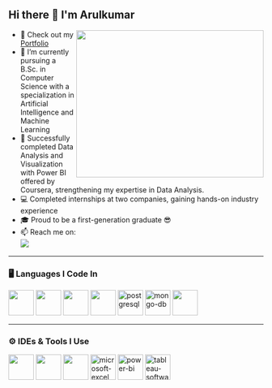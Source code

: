 ## Hi there 👋 I'm Arulkumar  

<img align="right" width="370" height="290" src="https://static.wixstatic.com/media/2be1ce_864567900845418ebfd61e297637464d~mv2.gif">  

- 🔭 Check out my [Portfolio](https://www.arulkumar.online/)  
- 🌱 I’m currently pursuing a B.Sc. in Computer Science with a specialization in Artificial Intelligence and Machine Learning  
- 📜 Successfully completed Data Analysis and Visualization with Power BI offered by Coursera, strengthening my expertise in Data Analysis.  
- 💻 Completed internships at two companies, gaining hands-on industry experience  
- 🎓 Proud to be a first-generation graduate 😎  
- 📫 Reach me on:  
  [<img src="https://img.shields.io/badge/LinkedIn-0077B5?style=for-the-badge&logo=linkedin&logoColor=white" />](www.linkedin.com/in/arulkumar-m56)
---

### 🖥 Languages I Code In  
<p align="left">
  <img height="50" width="50" src="https://img.icons8.com/color/48/000000/python.png"/>  
  <img height="50" width="50" src="https://img.icons8.com/color/48/000000/html-5.png"/>  
  <img height="50" width="50" src="https://img.icons8.com/color/48/000000/css3.png"/> 
   <img height="50" width="50" src="https://img.icons8.com/color/48/000000/bootstrap.png"/> 
  <img width="50" height="50" src="https://img.icons8.com/color/48/postgreesql.png" alt="postgresql"/>  
  <img width="50" height="50" src="https://img.icons8.com/color/48/mongo-db.png" alt="mongo-db"/>  
  <img height="50" width="50" src="https://img.icons8.com/color/48/000000/mysql-logo.png"/>  
</p>

---

### ⚙ IDEs & Tools I Use  
<p align="left">
  <img height="50" width="50" src="https://img.icons8.com/color/48/000000/visual-studio-code-2019.png"/>  
  <img height="50" width="50" src="https://img.icons8.com/color/48/000000/pycharm.png"/>  
  <img height="50" width="50" src="https://img.icons8.com/color/50/000000/git.png"/>  
  <img width="50" height="50" src="https://img.icons8.com/color/48/microsoft-excel-2019--v1.png" alt="microsoft-excel"/>
  <img width="50" height="50" src="https://img.icons8.com/color/48/power-bi.png" alt="power-bi"/>  
  <img width="50" height="50" src="https://img.icons8.com/color/48/tableau-software.png" alt="tableau-software"/>
</p>
